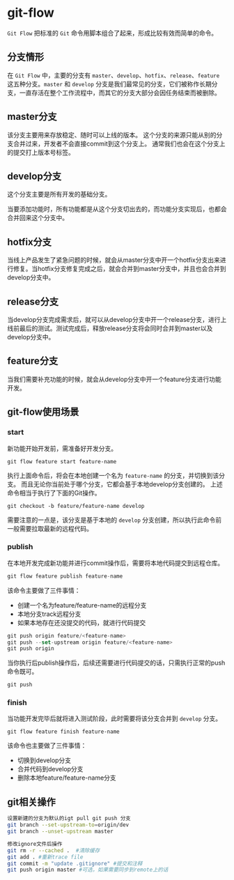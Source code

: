 # git-flow

`Git Flow` 把标准的 `Git` 命令用脚本组合了起来，形成比较有效而简单的命令。

## 分支情形

在 `Git Flow` 中，主要的分支有 `master`、`develop`、`hotfix`、`release`、`feature` 这五种分支。`master` 和 `develop` 分支是我们最常见的分支，它们被称作长期分支，一直存活在整个工作流程中，而其它的分支大部分会因任务结束而被删除。

## master分支

该分支主要用来存放稳定、随时可以上线的版本。
这个分支的来源只能从别的分支合并过来，开发者不会直接commit到这个分支上。
通常我们也会在这个分支上的提交打上版本号标签。

## develop分支

这个分支主要是所有开发的基础分支。

当要添加功能时，所有功能都是从这个分支切出去的，而功能分支实现后，也都会合并回来这个分支中。

## hotfix分支

当线上产品发生了紧急问题的时候，就会从master分支中开一个hotfix分支出来进行修复。当hotfix分支修复完成之后，就会合并到master分支中，并且也会合并到develop分支中。

## release分支

当develop分支完成需求后，就可以从develop分支中开一个release分支，进行上线前最后的测试。测试完成后，释放release分支将会同时合并到master以及develop分支中。

## feature分支

当我们需要补充功能的时候，就会从develop分支中开一个feature分支进行功能开发。

## git-flow使用场景

### start

新功能开始开发前，需准备好开发分支。

```ssh
git flow feature start feature-name
```

执行上面命令后，将会在本地创建一个名为 `feature-name` 的分支，并切换到该分支。
而且无论你当前处于哪个分支，它都会基于本地develop分支创建的。
上述命令相当于执行了下面的Git操作。

```ssh
git checkout -b feature/feature-name develop
```

需要注意的一点是，该分支是基于本地的 `develop` 分支创建，所以执行此命令前一般需要拉取最新的远程代码。

### publish

在本地开发完成新功能并进行commit操作后，需要将本地代码提交到远程仓库。

```js
git flow feature publish feature-name
```

该命令主要做了三件事情：

- 创建一个名为feature/feature-name的远程分支
- 本地分支track远程分支
- 如果本地存在还没提交的代码，就进行代码提交

```js
git push origin feature/<feature-name>
git push --set-upstream origin feature/<feature-name>
git push origin
```

当你执行后publish操作后，后续还需要进行代码提交的话，只需执行正常的push命令既可。

```js
git push
```

### finish

当功能开发完毕后就将进入测试阶段，此时需要将该分支合并到 `develop` 分支。

```ssh
git flow feature finish feature-name
```

该命令也主要做了三件事情：

- 切换到develop分支
- 合并代码到develop分支
- 删除本地feature/feature-name分支

## git相关操作

```bash
设置新建的分支为默认的igt pull git push 分支
git branch --set-upstream-to=origin/dev
git branch --unset-upstream master

修改ignore文件后操作
git rm -r --cached .  #清除缓存  
git add . #重新trace file  
git commit -m "update .gitignore" #提交和注释  
git push origin master #可选，如果需要同步到remote上的话
```
